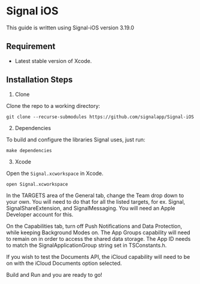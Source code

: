 # Signal iOS
This guide is written using Signal-iOS version 3.19.0

## Requirement

* Latest stable version of Xcode.

## Installation Steps

1. Clone

Clone the repo to a working directory:

```
git clone --recurse-submodules https://github.com/signalapp/Signal-iOS
```

2. Dependencies

To build and configure the libraries Signal uses, just run:

```
make dependencies
```

3. Xcode

Open the `Signal.xcworkspace` in Xcode.

```
open Signal.xcworkspace
```

In the TARGETS area of the General tab, change the Team drop down to
your own. You will need to do that for all the listed targets, for ex. 
Signal, SignalShareExtension, and SignalMessaging. You will need an Apple
Developer account for this. 

On the Capabilities tab, turn off Push Notifications and Data Protection,
while keeping Background Modes on. The App Groups capability will need to
remain on in order to access the shared data storage. The App ID needs to
match the SignalApplicationGroup string set in TSConstants.h. 

If you wish to test the Documents API, the iCloud capability will need to
be on with the iCloud Documents option selected.

Build and Run and you are ready to go!
